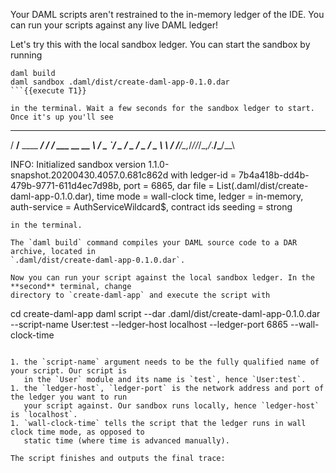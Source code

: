 Your DAML scripts aren't restrained to the in-memory ledger of the IDE. You can run your scripts
against any live DAML ledger!

Let's try this with the local sandbox ledger. You can start the sandbox by running

```
daml build
daml sandbox .daml/dist/create-daml-app-0.1.0.dar
```{{execute T1}}

in the terminal. Wait a few seconds for the sandbox ledger to start. Once it's up you'll see

```
   ____             ____
  / __/__ ____  ___/ / /  ___ __ __
 _\ \/ _ `/ _ \/ _  / _ \/ _ \\ \ /
/___/\_,_/_//_/\_,_/_.__/\___/_\_\

INFO: Initialized sandbox version 1.1.0-snapshot.20200430.4057.0.681c862d with ledger-id = 7b4a418b-dd4b-479b-9771-611d4ec7d98b, port = 6865, dar file = List(.daml/dist/create-daml-app-0.1.0.dar), time mode = wall-clock time, ledger = in-memory, auth-service = AuthServiceWildcard$, contract ids seeding = strong

```
in the terminal.

The `daml build` command compiles your DAML source code to a DAR archive, located in
`.daml/dist/create-daml-app-0.1.0.dar`.

Now you can run your script against the local sandbox ledger. In the **second** terminal, change
directory to `create-daml-app` and execute the script with

```
cd create-daml-app
daml script --dar .daml/dist/create-daml-app-0.1.0.dar --script-name User:test --ledger-host localhost --ledger-port 6865 --wall-clock-time
```{{execute T2}}

1. the `script-name` argument needs to be the fully qualified name of your script. Our script is
   in the `User` module and its name is `test`, hence `User:test`.
1. the `ledger-host`, `ledger-port` is the network address and port of the ledger you want to run
   your script against. Our sandbox runs locally, hence `ledger-host` is `localhost`.
1. `wall-clock-time` tells the script that the ledger runs in wall clock time mode, as opposed to
   static time (where time is advanced manually).

The script finishes and outputs the final trace:

```
[DA.Internal.Prelude:540]: "done!"

```
